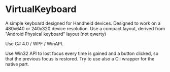 # VirtualKeyboard

A simple keyboard designed for Handheld devices.
Designed to work on a 480x640 or 240x320 device resolution.
Use a compact layout, derived from "Android Physical keyboard" layout (not qwerty)

Use C# 4.0 / WPF / WinAPI.

Use Win32 API to lost focus every time is gained and a button clicked, so that the previous focus is restored.
Try to use also a Cli wrapper for the native part.
